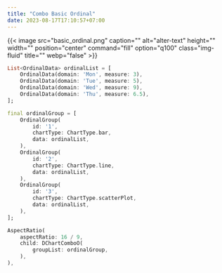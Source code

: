 ```yaml
---
title: "Combo Basic Ordinal"
date: 2023-08-17T17:10:57+07:00
---
```


{{< image src="basic_ordinal.png" caption="" alt="alter-text" height="" width="" position="center" command="fill" option="q100" class="img-fluid" title=""  webp="false" >}}

```dart
List<OrdinalData> ordinalList = [
    OrdinalData(domain: 'Mon', measure: 3),
    OrdinalData(domain: 'Tue', measure: 5),
    OrdinalData(domain: 'Wed', measure: 9),
    OrdinalData(domain: 'Thu', measure: 6.5),
];

final ordinalGroup = [
    OrdinalGroup(
        id: '1',
        chartType: ChartType.bar,
        data: ordinalList,
    ),
    OrdinalGroup(
        id: '2',
        chartType: ChartType.line,
        data: ordinalList,
    ),
    OrdinalGroup(
        id: '3',
        chartType: ChartType.scatterPlot,
        data: ordinalList,
    ),
];

AspectRatio(
    aspectRatio: 16 / 9,
    child: DChartComboO(
        groupList: ordinalGroup,
    ),
),
```

<br>
